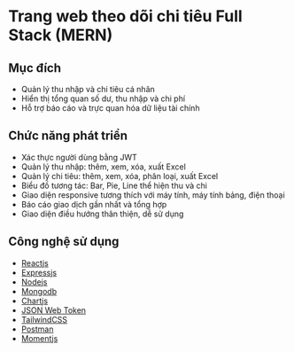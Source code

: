 # Trang web theo dõi chi tiêu Full Stack (MERN)

## Mục đích

* Quản lý thu nhập và chi tiêu cá nhân
* Hiển thị tổng quan số dư, thu nhập và chi phí
* Hỗ trợ báo cáo và trực quan hóa dữ liệu tài chính

## Chức năng phát triển

* Xác thực người dùng bằng JWT
* Quản lý thu nhập: thêm, xem, xóa, xuất Excel
* Quản lý chi tiêu: thêm, xem, xóa, phân loại, xuất Excel
* Biểu đồ tương tác: Bar, Pie, Line thể hiện thu và chi
* Giao diện responsive tương thích với máy tính, máy tính bảng, điện thoại
* Báo cáo giao dịch gần nhất và tổng hợp
* Giao diện điều hướng thân thiện, dễ sử dụng

## Công nghệ sử dụng

* [Reactjs](https://reactjs.org/)
* [Expressjs](https://expressjs.com/)
* [Nodejs](https://nodejs.org/)
* [Mongodb](https://www.mongodb.com/)
* [Chartjs](https://www.chartjs.org/)
* [JSON Web Token](https://jwt.io/)
* [TailwindCSS](https://v2.tailwindcss.com/docs)
* [Postman](https://learning.postman.com/docs/introduction/overview/)
* [Momentjs](https://momentjs.com/docs/)

